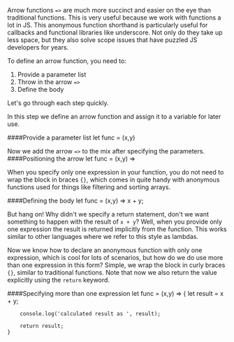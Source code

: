 Arrow functions `=>` are much more succinct and easier on the eye than traditional functions. This is very useful because we work with functions a lot in JS. This anonymous function shorthand is particularly useful for callbacks and functional libraries like underscore. Not only do they take up less space, but they also solve scope issues that have puzzled JS developers for years.

To define an arrow function, you need to:

1. Provide a parameter list
2. Throw in the arrow `=>`
3. Define the body

Let's go through each step quickly.

In this step we define an arrow function and assign it to a variable for later use.

####Provide a parameter list
	let func = (x,y)

Now we add the arrow `=>` to the mix after specifying the parameters.
####Positioning the arrow
	let func = (x,y) =>

When you specify only one expression in your function, you do not need to wrap the block in braces `{}`, which comes in quite handy with anonymous functions used for things like filtering and sorting arrays.

####Defining the body
	let func = (x,y) => x + y;

But hang on! Why didn't we specify a return statement, don't we want something to happen with the result of `x + y`? Well, when you provide only one expression the result is returned implicitly from the function. This works similar to other languages where we refer to this style as lambdas. 

Now we know how to declare an anonymous function with only one expression, which is cool for lots of scenarios, but how do we do use more than one expression in this form? Simple, we wrap the block in curly braces `{}`, similar to traditional functions. Note that now we also return the value explicitly using the `return` keyword.

####Specifying more than one expression
	let func = (x,y) => {
		let result = x + y;
		
		console.log('calculated result as ', result);
		
		return result;
	}


